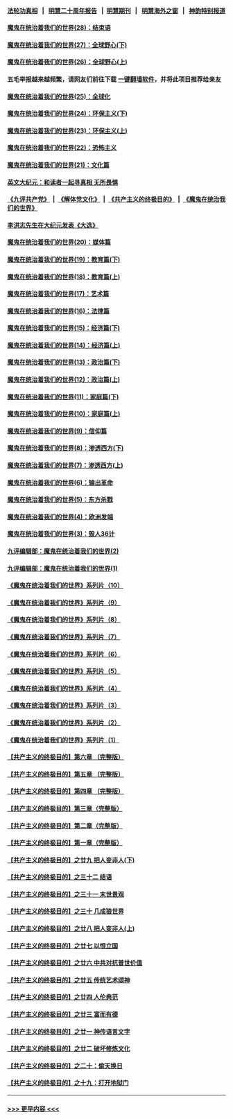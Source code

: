 #### [法轮功真相](https://github.com/gfw-breaker/truth/blob/master/README.md?t=0) &nbsp;&nbsp;|&nbsp;&nbsp; [明慧二十周年报告](https://github.com/gfw-breaker/mh-reports/blob/master/README.md?t=0) &nbsp;&nbsp;|&nbsp;&nbsp;[明慧期刊](https://github.com/gfw-breaker/mh-qikan) &nbsp;&nbsp;|&nbsp;&nbsp; [明慧海外之窗](https://github.com/gfw-breaker/mh-news/blob/master/README.md?t=0) &nbsp;&nbsp;|&nbsp;&nbsp; [神韵特别报道](https://github.com/gfw-breaker/mh-news/blob/master/shenyun.md?t=0)
#### [魔鬼在统治着我们的世界(28)：结束语](../pages/nsc422/n10936246.md?t=06161851) 
#### [魔鬼在统治着我们的世界(27)：全球野心(下)](../pages/nsc422/n10928319.md?t=06161851) 
#### [魔鬼在统治着我们的世界(26)：全球野心(上)](../pages/nsc422/n10900318.md?t=06161851) 
#### 五毛举报越来越频繁，请网友们前往下载 [一键翻墙软件](https://github.com/gfw-breaker/ssr-accounts)，并将此项目推荐给亲友
#### [魔鬼在统治着我们的世界(25)：全球化](../pages/nsc422/n10788205.md?t=06161851) 
#### [魔鬼在统治着我们的世界(24)：环保主义(下)](../pages/nsc422/n10695307.md?t=06161851) 
#### [魔鬼在统治着我们的世界(23)：环保主义(上)](../pages/nsc422/n10688613.md?t=06161851) 
#### [魔鬼在统治着我们的世界(22)：恐怖主义](../pages/nsc422/n10614727.md?t=06161851) 
#### [魔鬼在统治着我们的世界(21)：文化篇](../pages/nsc422/n10597706.md?t=06161851) 
#### [英文大纪元：和读者一起寻真相 无所畏惧](../pages/nsc422/n12542027.md?t=06161851) 
#### [《九评共产党》](https://github.com/begood0513/9ping.md/blob/master/README.md) &nbsp;|&nbsp; [《解体党文化》](../../../../jtdwh.md/blob/master/README.md)  &nbsp;|&nbsp; [《共产主义的终极目的》](../../../../gczydzjmd.md/blob/master/README.md) &nbsp;|&nbsp; [《魔鬼在统治我们的世界》](../../../../mgztzwmdsj.md/blob/master/README.md) 
#### [李洪志先生在大纪元发表《大选》](../pages/nsc422/n12534746.md?t=06161851) 
#### [魔鬼在统治着我们的世界(20)：媒体篇](../pages/nsc422/n10586579.md?t=06161851) 
#### [魔鬼在统治着我们的世界(19)：教育篇(下)](../pages/nsc422/n10564808.md?t=06161851) 
#### [魔鬼在统治着我们的世界(18)：教育篇(上)](../pages/nsc422/n10526970.md?t=06161851) 
#### [魔鬼在统治着我们的世界(17)：艺术篇](../pages/nsc422/n10499093.md?t=06161851) 
#### [魔鬼在统治着我们的世界(16)：法律篇](../pages/nsc422/n10485969.md?t=06161851) 
#### [魔鬼在统治着我们的世界(15)：经济篇(下)](../pages/nsc422/n10469975.md?t=06161851) 
#### [魔鬼在统治着我们的世界(14)：经济篇(上)](../pages/nsc422/n10457370.md?t=06161851) 
#### [魔鬼在统治着我们的世界(13)：政治篇(下)](../pages/nsc422/n10448270.md?t=06161851) 
#### [魔鬼在统治着我们的世界(12)：政治篇(上)](../pages/nsc422/n10444576.md?t=06161851) 
#### [魔鬼在统治着我们的世界(11)：家庭篇(下)](../pages/nsc422/n10440961.md?t=06161851) 
#### [魔鬼在统治着我们的世界(10)：家庭篇(上)](../pages/nsc422/n10435448.md?t=06161851) 
#### [魔鬼在统治着我们的世界(9)：信仰篇](../pages/nsc422/n10432159.md?t=06161851) 
#### [魔鬼在统治着我们的世界(8)：渗透西方(下)](../pages/nsc422/n10429603.md?t=06161851) 
#### [魔鬼在统治着我们的世界(7)：渗透西方(上)](../pages/nsc422/n10426013.md?t=06161851) 
#### [魔鬼在统治着我们的世界(6)：输出革命](../pages/nsc422/n10421536.md?t=06161851) 
#### [魔鬼在统治着我们的世界(5)：东方杀戮](../pages/nsc422/n10417707.md?t=06161851) 
#### [魔鬼在统治着我们的世界(4)：欧洲发端](../pages/nsc422/n10414890.md?t=06161851) 
#### [魔鬼在统治着我们的世界(3)：毁人36计](../pages/nsc422/n10411583.md?t=06161851) 
#### [九评编辑部：魔鬼在统治着我们的世界(2)](../pages/nsc422/n10410036.md?t=06161851) 
#### [九评编辑部：魔鬼在统治着我们的世界(1)](../pages/nsc422/n10406825.md?t=06161851) 
#### [《魔鬼在统治着我们的世界》系列片（10）](../pages/nsc422/n12292670.md?t=06161851) 
#### [《魔鬼在统治着我们的世界》系列片（9）](../pages/nsc422/n12290859.md?t=06161851) 
#### [《魔鬼在统治着我们的世界》系列片（8）](../pages/nsc422/n12287445.md?t=06161851) 
#### [《魔鬼在统治着我们的世界》系列片（7）](../pages/nsc422/n12283425.md?t=06161851) 
#### [《魔鬼在统治着我们的世界》系列片（6）](../pages/nsc422/n12282314.md?t=06161851) 
#### [《魔鬼在统治着我们的世界》系列片（5）](../pages/nsc422/n12281419.md?t=06161851) 
#### [《魔鬼在统治着我们的世界》系列片（4）](../pages/nsc422/n12274024.md?t=06161851) 
#### [《魔鬼在统治着我们的世界》系列片（3）](../pages/nsc422/n12271322.md?t=06161851) 
#### [《魔鬼在统治着我们的世界》系列片（2）](../pages/nsc422/n12269049.md?t=06161851) 
#### [《魔鬼在统治着我们的世界》系列片（1）](../pages/nsc422/n12267575.md?t=06161851) 
#### [【共产主义的终极目的】第六章 （完整版）](../pages/nsc422/n11428913.md?t=06161851) 
#### [【共产主义的终极目的】第五章 （完整版）](../pages/nsc422/n11428912.md?t=06161851) 
#### [【共产主义的终极目的】第四章 （完整版）](../pages/nsc422/n11428907.md?t=06161851) 
#### [【共产主义的终极目的】第三章（完整版）](../pages/nsc422/n11428848.md?t=06161851) 
#### [【共产主义的终极目的】第二章（完整版）](../pages/nsc422/n11428831.md?t=06161851) 
#### [【共产主义的终极目的】第一章（完整版）](../pages/nsc422/n11417651.md?t=06161851) 
#### [【共产主义的终极目的】之廿九 把人变非人(下)](../pages/nsc422/n11344140.md?t=06161851) 
#### [【共产主义的终极目的】之三十二 结语](../pages/nsc422/n11360535.md?t=06161851) 
#### [【共产主义的终极目的】之三十一 末世景观](../pages/nsc422/n11351129.md?t=06161851) 
#### [【共产主义的终极目的】之三十 几成狼世界](../pages/nsc422/n11348280.md?t=06161851) 
#### [【共产主义的终极目的】之廿八 把人变非人(上)](../pages/nsc422/n11340492.md?t=06161851) 
#### [【共产主义的终极目的】之廿七 以恨立国](../pages/nsc422/n11336944.md?t=06161851) 
#### [【共产主义的终极目的】之廿六 中共对抗普世价值](../pages/nsc422/n11324785.md?t=06161851) 
#### [【共产主义的终极目的】之廿五 传统艺术颂神](../pages/nsc422/n11296396.md?t=06161851) 
#### [【共产主义的终极目的】之廿四 人伦典范](../pages/nsc422/n11296397.md?t=06161851) 
#### [【共产主义的终极目的】之廿三 富而有德](../pages/nsc422/n11283598.md?t=06161851) 
#### [【共产主义的终极目的】之廿一 神传语言文字](../pages/nsc422/n11263265.md?t=06161851) 
#### [【共产主义的终极目的】之廿二 破坏修炼文化](../pages/nsc422/n11245728.md?t=06161851) 
#### [【共产主义的终极目的】之二十：偷天换日](../pages/nsc422/n11238846.md?t=06161851) 
#### [【共产主义的终极目的】之十九：打开地狱门](../pages/nsc422/n11206376.md?t=06161851) 

----
#### [ >>> 更早内容 <<< ](../indexes/nsc422-earlier.md)
